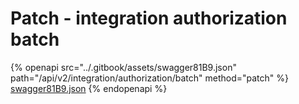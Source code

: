 # Patch - integration authorization batch

{% openapi src="../.gitbook/assets/swagger81B9.json" path="/api/v2/integration/authorization/batch" method="patch" %}
[swagger81B9.json](../.gitbook/assets/swagger81B9.json)
{% endopenapi %}

